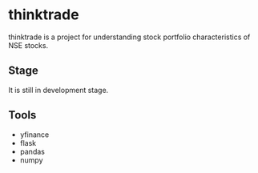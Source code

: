 # thinktrade
thinktrade is a project for understanding stock portfolio characteristics of NSE stocks.


## Stage
It is still in development stage.

## Tools
- yfinance
- flask
- pandas
- numpy
